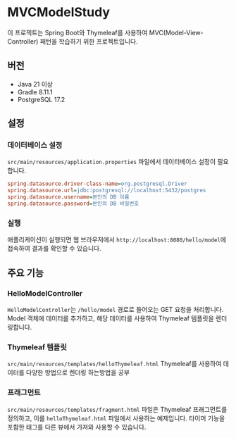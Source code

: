 # MVCModelStudy

이 프로젝트는 Spring Boot와 Thymeleaf를 사용하여 MVC(Model-View-Controller) 패턴을 학습하기 위한 프로젝트입니다.

## 버전

- Java 21 이상
- Gradle 8.11.1
- PostgreSQL 17.2

## 설정

### 데이터베이스 설정

`src/main/resources/application.properties` 파일에서 데이터베이스 설정이 필요합니다.

```ini
spring.datasource.driver-class-name=org.postgresql.Driver
spring.datasource.url=jdbc:postgresql://localhost:5432/postgres
spring.datasource.username=본인의 DB 이름
spring.datasource.password=본인의 DB 비밀번호
```

### 실행
애플리케이션이 실행되면 웹 브라우저에서 `http://localhost:8080/hello/model`에 접속하여 결과를 확인할 수 있습니다.

## 주요 기능

### HelloModelController

`HelloModelController`는 `/hello/model` 경로로 들어오는 GET 요청을 처리합니다. 
Model 객체에 데이터를 추가하고, 해당 데이터를 사용하여 Thymeleaf 템플릿을 렌더링합니다.

### Thymeleaf 템플릿

`src/main/resources/templates/helloThymeleaf.html` Thymeleaf를 사용하여 데이터를 다양한 방법으로 렌더링 하는방법을 공부

### 프래그먼트

`src/main/resources/templates/fragment.html` 파일은 Thymeleaf 프래그먼트를 정의하고, 이를 `helloThymeleaf.html` 파일에서 사용하는 예제입니다. 타이머 기능을 포함한 태그를 다른 뷰에서 가져와 사용할 수 있습니다.
